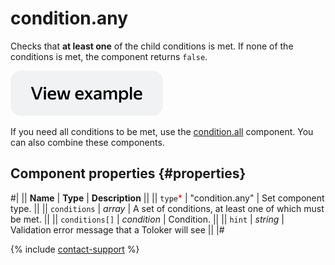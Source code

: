 # condition.any

Checks that **at least one** of the child conditions is met. If none of the conditions is met, the component returns `false`.

[![View example in the sandbox](../_images/buttons/view-example.svg)](https://ya.cc/t/UGnbki-73xPDHm)

If you need all conditions to be met, use the [condition.all](condition.all.md) component. You can also combine these components.

## Component properties {#properties}

#|
|| **Name** | **Type** | **Description** ||
|| `type`<span style="color: red">\*</span> | "condition.any" | Set component type. ||
|| `conditions` | _array_ | A set of conditions, at least one of which must be met. ||
|| `conditions[]` | _condition_ | Condition. ||
|| `hint` | _string_ | Validation error message that a Toloker will see ||
|#

{% include [contact-support](../_includes/contact-support.md) %}
